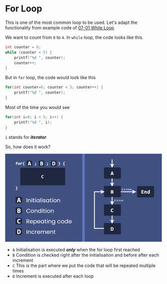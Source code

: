 # For Loop

This is one of the most common loop to be used. Let's adapt the functionality from example code of [07-01 While Loop](./07-01%20While%20Loop.md)

We want to count from `0` to `4`. In `while` loop, the code looks like this.

```c
int counter = 0;
while (counter < 5) {
    printf("%d ", counter);
    counter++;
}
```

But in `for` loop, the code would look like this

```c
for(int counter=0; counter < 5; counter++) {
    printf("%d ", counter);
}
```

Most of the time you would see

```c
for(int i=0; i < 5; i++) {
    printf("%d ", i);
}
```

`i` stands for ***iterator***

So, how does it work?

<img src="./assets/for-loop.png">

- `A` Initialisation is executed ***only*** when the for loop first reached
- `B` Condition is checked right after the initialisation and before after each increment
- `C` This is the part where we put the code that will be repeated multiple times
- `D` Increment is executed after each loop